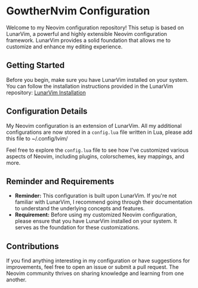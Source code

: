 # GowtherNvim Configuration

Welcome to my Neovim configuration repository! This setup is based on LunarVim, a powerful and highly extensible Neovim configuration framework. LunarVim provides a solid foundation that allows me to customize and enhance my editing experience.

## Getting Started

Before you begin, make sure you have LunarVim installed on your system. You can follow the installation instructions provided in the LunarVim repository: [LunarVim Installation](https://github.com/LunarVim/LunarVim#installation)

## Configuration Details

My Neovim configuration is an extension of LunarVim. All my additional configurations are now stored in a `config.lua` file written in Lua, please add this file to ~/.config/lvim/

Feel free to explore the `config.lua` file to see how I've customized various aspects of Neovim, including plugins, colorschemes, key mappings, and more.

## Reminder and Requirements

- **Reminder:** This configuration is built upon LunarVim. If you're not familiar with LunarVim, I recommend going through their documentation to understand the underlying concepts and features.
- **Requirement:** Before using my customized Neovim configuration, please ensure that you have LunarVim installed on your system. It serves as the foundation for these customizations.

## Contributions

If you find anything interesting in my configuration or have suggestions for improvements, feel free to open an issue or submit a pull request. The Neovim community thrives on sharing knowledge and learning from one another.
